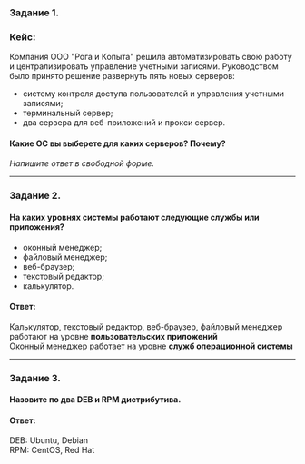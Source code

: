 ### Задание 1. 

### Кейс: 
Компания ООО "Рога и Копыта" решила автоматизировать свою работу и централизировать управление учетными записями.
Руководством было принято решение развернуть пять новых серверов:

* систему контроля доступа пользователей и управления учетными записями;
* терминальный сервер;
* два сервера для веб-приложений и прокси сервер.

#### Какие ОС вы выберете для каких серверов? Почему?

*Напишите ответ в свободной форме.*

---

### Задание 2. 

#### На каких уровнях системы работают следующие службы или приложения?

* оконный менеджер;
* файловый менеджер;
* веб-браузер;
* текстовый редактор;
* калькулятор.

#### Ответ:

Калькулятор, текстовый редактор, веб-браузер, файловый менеджер  работают на уровне **пользовательских приложений**  
Оконный менеджер работает на уровне **служб операционной системы**

---

### Задание 3. 

#### Назовите по два DEB и RPM дистрибутива.

#### Ответ:
DEB: Ubuntu, Debian  
RPM: CentOS, Red Hat
